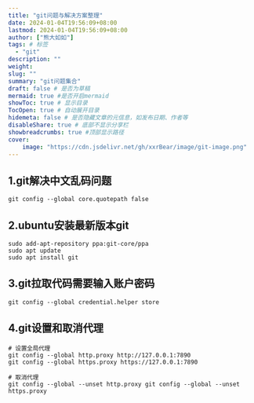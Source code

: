 ```yaml
---
title: "git问题与解决方案整理"
date: 2024-01-04T19:56:09+08:00
lastmod: 2024-01-04T19:56:09+08:00
author: ["熊大如如"]
tags: # 标签
  - "git"
description: ""
weight:
slug: ""
summary: "git问题集合"
draft: false # 是否为草稿
mermaid: true #是否开启mermaid
showToc: true # 显示目录
TocOpen: true # 自动展开目录
hidemeta: false # 是否隐藏文章的元信息，如发布日期、作者等
disableShare: true # 底部不显示分享栏
showbreadcrumbs: true #顶部显示路径
cover:
    image: "https://cdn.jsdelivr.net/gh/xxrBear/image/git-image.png"
---
```


## 1.git解决中文乱码问题
```
git config --global core.quotepath false
```

## 2.ubuntu安装最新版本git
```
sudo add-apt-repository ppa:git-core/ppa
sudo apt update
sudo apt install git
```

## 3.git拉取代码需要输入账户密码
``` 
git config --global credential.helper store
```

## 4.git设置和取消代理
``` 
# 设置全局代理
git config --global http.proxy http://127.0.0.1:7890
git config --global https.proxy https://127.0.0.1:7890

# 取消代理
git config --global --unset http.proxy git config --global --unset https.proxy
```